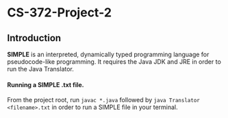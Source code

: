 # CS-372-Project-2
## Introduction

**SIMPLE** is an interpreted, dynamically typed programming language for pseudocode-like programming. It requires the Java JDK and JRE in order to run the Java Translator.

#### Running a SIMPLE .txt file.
From the project root, run `javac *.java` followed by `java Translator <filename>.txt` in order to run a SIMPLE file in your terminal.
